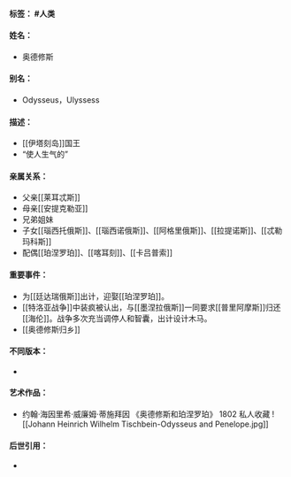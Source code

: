 #### 标签： #人类
#### 姓名：
- 奥德修斯
#### 别名：
- Odysseus，Ulyssess
#### 描述：
- [[伊塔刻岛]]国王
- “使人生气的”
#### 亲属关系：
- 父亲[[莱耳忒斯]]
- 母亲[[安提克勒亚]]
- 兄弟姐妹
- 子女[[瑙西托俄斯]]、[[瑙西诺俄斯]]、[[阿格里俄斯]]、[[拉提诺斯]]、[[忒勒玛科斯]]
- 配偶[[珀涅罗珀]]、[[喀耳刻]]、[[卡吕普索]]
#### 重要事件：
- 为[[廷达瑞俄斯]]出计，迎娶[[珀涅罗珀]]。
- [[特洛亚战争]]中装疯被认出，与[[墨涅拉俄斯]]一同要求[[普里阿摩斯]]归还[[海伦]]。战争多次充当调停人和智囊，出计设计木马。
- [[奥德修斯归乡]]
#### 不同版本：
- 
#### 艺术作品：
- 约翰·海因里希·威廉姆·蒂施拜因 《奥德修斯和珀涅罗珀》 1802 私人收藏
![[Johann Heinrich Wilhelm Tischbein-Odysseus and Penelope.jpg]]
#### 后世引用：
- 